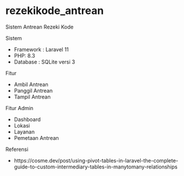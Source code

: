 # rezekikode_antrean
Sistem Antrean Rezeki Kode

Sistem
<ul>
<li>Framework : Laravel 11</li>
<li>PHP: 8.3</li>
<li>Database : SQLite versi 3</li>
</ul>

Fitur
<ul>
<li>Ambil Antrean</li>
<li>Panggil Antrean</li>
<li>Tampil Antrean</li>
</ul>

Fitur Admin
<ul>
<li>Dashboard</li>
<li>Lokasi</li>
<li>Layanan</li>
<li>Pemetaan Antrean</li>
</ul>

Referensi
<ul>
<li>https://cosme.dev/post/using-pivot-tables-in-laravel-the-complete-guide-to-custom-intermediary-tables-in-manytomany-relationships</li>
</ul>
